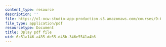 ```yaml
---
content_type: resource
description: ''
file: https://ol-ocw-studio-app-production.s3.amazonaws.com/courses/9-00sc-introduction-to-psychology-fall-2011/6c51a146a435de55d45b346e5541a4b6_zPPsdsAQBx4.pdf
file_type: application/pdf
resourcetype: Document
title: 3play pdf file
uid: 6c51a146-a435-de55-d45b-346e5541a4b6
---
```

